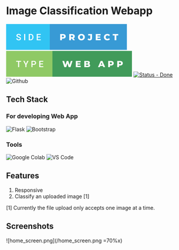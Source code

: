 # Image Classification Webapp

![side-project.svg](/side-project.svg) ![type-web-app.svg](/type-web-app.svg)
[![Status - Done](https://img.shields.io/badge/Status-Done-2ea44e?style=for-the-badge)](https://) ![Github](https://img.shields.io/badge/GitHub-100000?style=for-the-badge&logo=github&logoColor=white)

## Tech Stack
### For developing Web App
![Flask](https://img.shields.io/badge/flask-%23000.svg?style=for-the-badge&logo=flask&logoColor=white) ![Bootstrap](https://img.shields.io/badge/Bootstrap-563D7C?style=for-the-badge&logo=bootstrap&logoColor=white)


### Tools
![Google Colab](https://img.shields.io/badge/Colab-F9AB00?style=for-the-badge&logo=googlecolab&color=525252) ![VS Code](https://img.shields.io/badge/Visual_Studio_Code-0078D4?style=for-the-badge&logo=visual%20studio%20code&logoColor=white)



## Features

1. Responsive
2. Classify an uploaded image [1]

[1] Currently the file upload only accepts one image at a time.

## Screenshots
![home_screen.png](/home_screen.png =70%x)